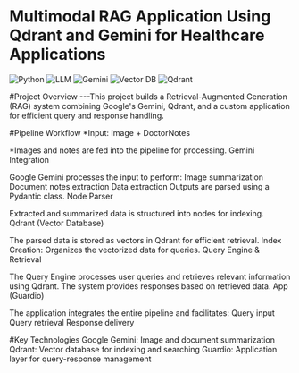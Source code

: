 # Multimodal RAG Application Using Qdrant and Gemini for Healthcare Applications
![Python](https://img.shields.io/badge/python-3.9-blue)
![LLM](https://img.shields.io/badge/LLM-Enabled-orange)
![Gemini](https://img.shields.io/badge/Gemini-Google-red)
![Vector DB](https://img.shields.io/badge/Vector%20DB-Qdrant-grey)
![Qdrant](https://img.shields.io/badge/Qdrant-Search%20Engine-green)

#Project Overview
---This project builds a Retrieval-Augmented Generation (RAG) system combining Google's Gemini, Qdrant, and a custom application for efficient query and response handling.

#Pipeline Workflow
*Input: Image + DoctorNotes

*Images and notes are fed into the pipeline for processing.
Gemini Integration

Google Gemini processes the input to perform:
Image summarization
Document notes extraction
Data extraction
Outputs are parsed using a Pydantic class.
Node Parser

Extracted and summarized data is structured into nodes for indexing.
Qdrant (Vector Database)

The parsed data is stored as vectors in Qdrant for efficient retrieval.
Index Creation: Organizes the vectorized data for queries.
Query Engine & Retrieval

The Query Engine processes user queries and retrieves relevant information using Qdrant.
The system provides responses based on retrieved data.
App (Guardio)

The application integrates the entire pipeline and facilitates:
Query input
Query retrieval
Response delivery

#Key Technologies
Google Gemini: Image and document summarization
Qdrant: Vector database for indexing and searching
Guardio: Application layer for query-response management
